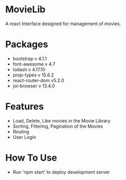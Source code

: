 # MovieLib

A react Interface designed for management of movies.

# Packages

- bootstrap v 4.1.1
- font-awesome v 4.7
- lodash v 4.17.10
- prop-types v 15.6.2
- react-router-dom v5.2.0
- joi-browser v 13.4.0

# Features

- Load, Delete, Like movies in the Movie Library
- Sorting, Filtering, Pagination of the Movies
- Routing
- User Login

# How To Use

- Run 'npm start' to deploy development server
